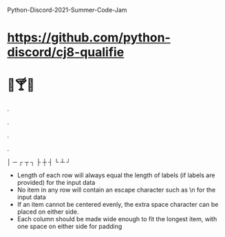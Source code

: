 Python-Discord-2021-Summer-Code-Jam
# https://github.com/python-discord/cj8-qualifie

# 🥥🍸😎 
.

.

.

.

│ ─ ┌ ┬ ┐ ├ ┼ ┤ └ ┴ ┘

 - Length of each row will always equal the length of labels (if labels are provided) for the input data
 - No item in any row will contain an escape character such as \n for the input data
  - If an item cannot be centered evenly, the extra space character can be placed on either side.
 - Each column should be made wide enough to fit the longest item, with one space on either side for padding

